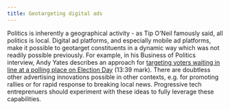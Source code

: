 ```yaml
---
title: Geotargeting digital ads
---
```


Politics is inherently a geographical activity - as Tip O'Neil famously said, all politics is local. Digital ad platforms, and especially mobile ad platforms, make it possible to geotarget constituents in a dynamic way which was not readily possible previously. For example, in his Business of Politics interview, Andy Yates describes an approach for [targeting voters waiting in line at a polling place on Election Day](https://podcast.startupcaucus.com/1833138/11522419-bringing-digital-advertising-into-reach-for-campaigns-of-all-sizes-andy-yates-republican-ads) (13:39 mark). There are doubtless other advertising innovations possible in other contexts, e.g. for promoting rallies or for rapid response to breaking local news. Progressive tech entreprenuers should experiment with these ideas to fully leverage these capabilities.